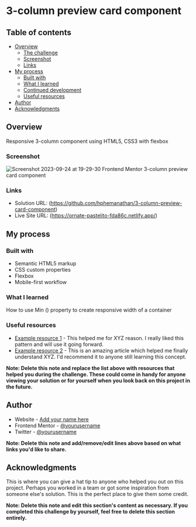 # 3-column preview card component

## Table of contents

- [Overview](#overview)
  - [The challenge](#the-challenge)
  - [Screenshot](#screenshot)
  - [Links](#links)
- [My process](#my-process)
  - [Built with](#built-with)
  - [What I learned](#what-i-learned)
  - [Continued development](#continued-development)
  - [Useful resources](#useful-resources)
- [Author](#author)
- [Acknowledgments](#acknowledgments)

## Overview

Responsive 3-column component using HTML5, CSS3 with flexbox

### Screenshot

![Screenshot 2023-09-24 at 19-29-30 Frontend Mentor 3-column preview card component](https://github.com/hphemanathan/3-column-preview-card-component/assets/18226707/d50f8c80-0043-4e91-85c4-cc495c91969b)


### Links

- Solution URL: (https://github.com/hphemanathan/3-column-preview-card-component)
- Live Site URL: (https://ornate-pastelito-fda86c.netlify.app/)

## My process

### Built with

- Semantic HTML5 markup
- CSS custom properties
- Flexbox
- Mobile-first workflow


### What I learned

How to use Min () property to create responsive width of a container


### Useful resources

- [Example resource 1](https://www.example.com) - This helped me for XYZ reason. I really liked this pattern and will use it going forward.
- [Example resource 2](https://www.example.com) - This is an amazing article which helped me finally understand XYZ. I'd recommend it to anyone still learning this concept.

**Note: Delete this note and replace the list above with resources that helped you during the challenge. These could come in handy for anyone viewing your solution or for yourself when you look back on this project in the future.**

## Author

- Website - [Add your name here](https://www.your-site.com)
- Frontend Mentor - [@yourusername](https://www.frontendmentor.io/profile/yourusername)
- Twitter - [@yourusername](https://www.twitter.com/yourusername)

**Note: Delete this note and add/remove/edit lines above based on what links you'd like to share.**

## Acknowledgments

This is where you can give a hat tip to anyone who helped you out on this project. Perhaps you worked in a team or got some inspiration from someone else's solution. This is the perfect place to give them some credit.

**Note: Delete this note and edit this section's content as necessary. If you completed this challenge by yourself, feel free to delete this section entirely.**
